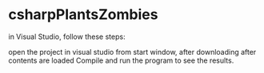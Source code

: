 # csharpPlantsZombies

in Visual Studio, follow these steps:

open the project in visual studio from start window, after downloading
after contents are loaded
Compile and run the program to see the results.
